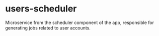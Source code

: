 # users-scheduler

Microservice from the scheduler component of the app, responsible for generating jobs related to user accounts.
